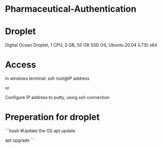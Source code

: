 # Pharmaceutical-Authentication
# Droplet
Digital Ocean Droplet, 1 CPU, 2 GB, 50 GB SSD
OS, Ubuntu 20.04 (LTS) x64

# Access
In windows terminal: ssh root@IP address

or

Configure IP address to putty, using ssh connection

# Preperation for droplet

´´´bash
#Update the OS
apt update

apt upgrade
´´´ 


